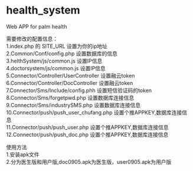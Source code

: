 # health_system
Web APP for palm health

需要修改的配置信息：<br/>
1.index.php 的 SITE_URL 设置为你的ip地址<br/>
2.Common/Conf/config.php 设置数据库的信息<br/>
3.helthSystem/js/common.js 设置IP信息<br/>
4.doctorsystem/js/common.js 设置IP信息<br/>
5.Connector/Controller/UserController 设置融云token<br/>
6.Connector/Controller/DocController 设置融云token<br/>
7.Connector/Sms/Include/config.phh 设置短信验证码的token<br/>
8.Connector/Sms/forgetpwd.php 设置数据库连接信息<br/>
9.Connector/Sms/industrySMS.php 设置数据库连接信息<br/>
10.Connector/push/push_user_chufang.php 设置个推APPKEY,数据库连接信息<br/>
11.Connector/push/push_user.php 设置个推APPKEY,数据库连接信息<br/>
12.Connector/push/push_doc.php 设置个推APPKEY,数据库连接信息<br/>

使用方法<br/>
1.安装apk文件<br/>
2.分为医生版和用户版,doc0905.apk为医生版，user0905.apk为用户版<br/>
